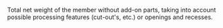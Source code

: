 ﻿Total net weight of the member without add-on parts, taking into account possible processing features (cut-out's, etc.) or openings and recesses.
